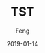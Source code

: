 ---
layout:     post   				    # 使用的布局（不需要改）
title:      TST 	  		# 标题
subtitle:                     #副标题
date:       2019-01-14 				# 时间
author:     Feng 						# 作者
header-img: img/post-bg-desk.jpg 	#这篇文章标题背景图片
catalog: true 						# 是否归档
tags:								#标签
    - 生活
---